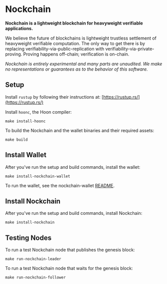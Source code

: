 # Nockchain

**Nockchain is a lightweight blockchain for heavyweight verifiable applications.**


We believe the future of blockchains is lightweight trustless settlement of heavyweight verifiable computation. The only way to get there is by replacing verifiability-via-public-replication with verifiability-via-private-proving. Proving happens off-chain; verification is on-chain.

*Nockchain is entirely experimental and many parts are unaudited. We make no representations or guarantees as to the behavior of this software.*


## Setup

Install `rustup` by following their instructions at: [https://rustup.rs/](https://rustup.rs/)

Install `hoonc`, the Hoon compiler:

```
make install-hoonc
```

To build the Nockchain and the wallet binaries and their required assets:

```
make build
```

## Install Wallet

After you've run the setup and build commands, install the wallet:

```
make install-nockchain-wallet
```

To run the wallet, see the nockchain-wallet [README](./crates/nockchain-wallet/README.md).


## Install Nockchain

After you've run the setup and build commands, install Nockchain:

```
make install-nockchain
```


## Testing Nodes

To run a test Nockchain node that publishes the genesis block:

```
make run-nockchain-leader
```


To run a test Nockchain node that waits for the genesis block:

```
make run-nockchain-follower
```

